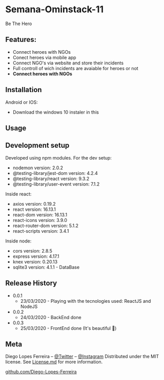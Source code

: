# Semana-Ominstack-11
Be The Hero



## Features:
* Connect heroes with NGOs
* Conect heroes via mobile app
* Connect NGO's via website and store their incidents
* Full controll of wich incidents are avaiable for heroes or not
* **Connect heroes with NGOs**

## Installation
Android or IOS:
* Download the windows 10 instaler in this 

## Usage 


## Development setup
Developed using npm modules.
For the dev setup:
* nodemon version: 2.0.2
* @testing-library/jest-dom version: 4.2.4
* @testing-library/react version: 9.3.2
* @testing-library/user-event version: 7.1.2

Inside react:
* axios version: 0.19.2
* react version: 16.13.1
* react-dom version: 16.13.1
* react-icons version: 3.9.0
* react-router-dom version: 5.1.2
* react-scripts version: 3.4.1

Inside node:
* cors version: 2.8.5
* express version: 4.17.1
* knex version: 0.20.13
* sqlite3 version: 4.1.1 - DataBase


## Release History
* 0.0.1
    * 23/03/2020 - Playing with the tecnologies used: ReactJS and NodeJS
* 0.0.2
    * 24/03/2020 - BackEnd done
* 0.0.3
    * 25/03/2020 - FrontEnd done (It's beautiful 🚀)



## Meta

Diego Lopes Ferreira – [@Twitter](https://twitter.com/Diego45731776) – [@Instagram](https://www.instagram.com/diego.lopes.f/)
Distributed under the MIT license. See [License.md](LICENSE.md) for more information.

[github.com/Diego-Lopes-Ferreira](https://github.com/Diego-Lopes-Ferreira/)